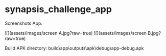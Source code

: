 # synapsis_challenge_app
 
Screenshots App:

![](assets/images/screen A.jpg?raw=true)
![](assets/images/screen B.jpg?raw=true)

Build APK directory:
build\app\outputs\apk\debug\app-debug.apk